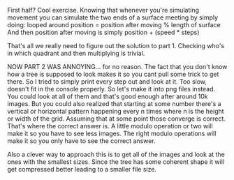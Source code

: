 First half? Cool exercise.
Knowing that whenever you're simulating movement you can simulate the two ends of a surface meeting by simply doing:
looped around position = position after moving % length of surface
And then position after moving is simply position + (speed * steps)

That's all we really need to figure out the solution to part 1. Checking who's in which quadrant and then multiplying is trivial.

NOW PART 2 WAS ANNOYING... for no reason.
The fact that you don't know how a tree is supposed to look makes it so you cant pull some trick to get there.
So I tried to simply print every step out and look at it.
Too slow, doesn't fit in the console properly.
So let's make it into png files instead.
You could look at all of them and that's good enough after around 10k images.
But you could also realized that starting at some number there's a vertical or horizontal pattern happening every n times where n is the height or width of the grid.
Assuming that at some point those converge is correct. That's where the correct answer is.
A little modulo operation or two will make it so you have to see less images.
The right modulo operations will make it so you only have to see the correct answer.

Also a clever way to approach this is to get all of the images and look at the ones with the smallest sizes.
Since the tree has some coherent shape it will get compressed better leading to a smaller file size.